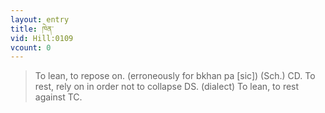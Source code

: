 ```yaml
---
layout: entry
title: ཁེན་
vid: Hill:0109
vcount: 0
---
```

> To lean, to repose on\. (erroneously for bkhan pa [sic]) (Sch\.) CD\. To rest, rely on in order not to collapse DS\. (dialect) To lean, to rest against TC\.


